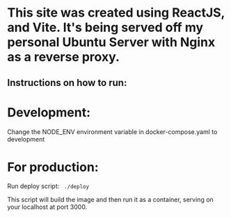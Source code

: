 # This site was created using ReactJS, and Vite. It's being served off my personal Ubuntu Server with Nginx as a reverse proxy.

## Instructions on how to run:

# Development:
Change the NODE_ENV environment variable in docker-compose.yaml to development

# For production:
Run deploy script:
``` ./deploy```

This script will build the image and then run it as a container, serving on your localhost at port 3000.
